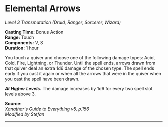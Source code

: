 # Elemental Arrows
*Level 3 Transmutation (Druid, Ranger, Sorcerer, Wizard)*

**Casting Time:** Bonus Action  
**Range:** Touch  
**Components:** V, S  
**Duration:** 1 hour

You touch a quiver and choose one of the following damage types: Acid, Cold, Fire, Lightning, or Thunder. Until the spell ends, arrows drawn from that quiver deal an extra 1d6 damage of the chosen type. The spell ends early if you cast it again or when all the arrows that were in the quiver when you cast the spell have been drawn.

***At Higher Levels.*** The damage increases by 1d6 for every two spell slot levels above 3.

**Source:**  
*Xanathar's Guide to Everything v5, p.156*  
*Modified by Stefan*  


---